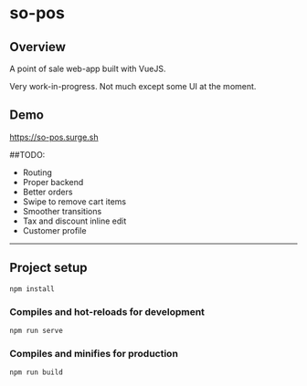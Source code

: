 # so-pos

## Overview

A point of sale web-app built with VueJS.

Very work-in-progress. Not much except some UI at the moment. 

## Demo
https://so-pos.surge.sh

##TODO: 

- Routing
- Proper backend
- Better orders
- Swipe to remove cart items
- Smoother transitions
- Tax and discount inline edit
- Customer profile

---

## Project setup
```
npm install
```

### Compiles and hot-reloads for development
```
npm run serve
```

### Compiles and minifies for production
```
npm run build
```
